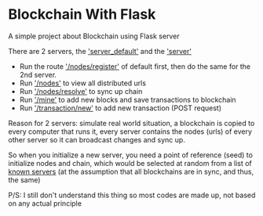 # Blockchain With Flask

A simple project about Blockchain using Flask server

There are 2 servers, the ['server_default'](default/server_default.py) and the ['server'](server.py)

* Run the route ['/nodes/register']() of default first, then do the same for the 2nd server.
* Run ['/nodes']() to view all distributed urls
* Run ['/nodes/resolve']() to sync up chain
* Run ['/mine']() to add new blocks and save transactions to blockchain
* Run ['/transaction/new']() to add new transaction (POST request)

Reason for 2 servers: simulate real world situation, a blockchain is copied to every computer that runs it, every server contains the nodes (urls) of every other server so it can broadcast changes and sync up. 

So when you initialize a new server, you need a point of reference (seed) to initialize nodes and chain, which would be selected at random from a list of [known servers](server_info.yaml) (at the assumption that all blockchains are in sync, and thus, the same)

P/S: I still don't understand this thing so most codes are made up, not based on any actual principle